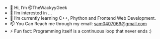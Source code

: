 - 👋 Hi, I’m @TheWackyyGeek
- 👀 I’m interested in ...
- 🌱 I’m currently learning C++, Phython and Frontend Web Development.
- 📫 You Can Reach me through my email: sam0407069@gmail.com
- ⚡ Fun fact: Programming itself is a continuous loop that never ends :)

<!---
TheWackyyGeek/TheWackyyGeek is a ✨ special ✨ repository because its `README.md` (this file) appears on your GitHub profile.
You can click the Preview link to take a look at your changes.
--->
